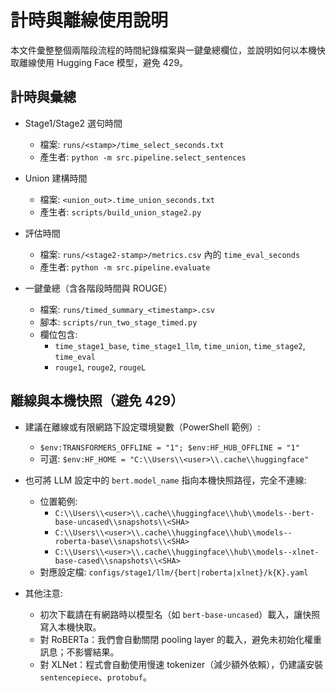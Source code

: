 # 計時與離線使用說明

本文件彙整整個兩階段流程的時間紀錄檔案與一鍵彙總欄位，並說明如何以本機快取離線使用 Hugging Face 模型，避免 429。

## 計時與彙總

- Stage1/Stage2 選句時間
  - 檔案: `runs/<stamp>/time_select_seconds.txt`
  - 產生者: `python -m src.pipeline.select_sentences`

- Union 建構時間
  - 檔案: `<union_out>.time_union_seconds.txt`
  - 產生者: `scripts/build_union_stage2.py`

- 評估時間
  - 檔案: `runs/<stage2-stamp>/metrics.csv` 內的 `time_eval_seconds`
  - 產生者: `python -m src.pipeline.evaluate`

- 一鍵彙總（含各階段時間與 ROUGE）
  - 檔案: `runs/timed_summary_<timestamp>.csv`
  - 腳本: `scripts/run_two_stage_timed.py`
  - 欄位包含:
    - `time_stage1_base`, `time_stage1_llm`, `time_union`, `time_stage2`, `time_eval`
    - `rouge1`, `rouge2`, `rougeL`

## 離線與本機快照（避免 429）

- 建議在離線或有限網路下設定環境變數（PowerShell 範例）:
  - `$env:TRANSFORMERS_OFFLINE = "1"; $env:HF_HUB_OFFLINE = "1"`
  - 可選: `$env:HF_HOME = "C:\\Users\\<user>\\.cache\\huggingface"`

- 也可將 LLM 設定中的 `bert.model_name` 指向本機快照路徑，完全不連線:
  - 位置範例:
    - `C:\\Users\\<user>\\.cache\\huggingface\\hub\\models--bert-base-uncased\\snapshots\\<SHA>`
    - `C:\\Users\\<user>\\.cache\\huggingface\\hub\\models--roberta-base\\snapshots\\<SHA>`
    - `C:\\Users\\<user>\\.cache\\huggingface\\hub\\models--xlnet-base-cased\\snapshots\\<SHA>`
  - 對應設定檔: `configs/stage1/llm/{bert|roberta|xlnet}/k{K}.yaml`

- 其他注意:
  - 初次下載請在有網路時以模型名（如 `bert-base-uncased`）載入，讓快照寫入本機快取。
  - 對 RoBERTa：我們會自動關閉 pooling layer 的載入，避免未初始化權重訊息；不影響結果。
  - 對 XLNet：程式會自動使用慢速 tokenizer（減少額外依賴），仍建議安裝 `sentencepiece`、`protobuf`。

